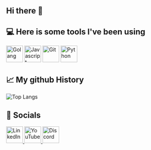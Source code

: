 ## Hi there 👋

## 💻 Here is some tools I've been using
<p align="left">
  <img src="https://cdn.jsdelivr.net/gh/devicons/devicon@latest/icons/go/go-original.svg" alt="Golang" width="45" height="45">
  <img src="https://cdn.jsdelivr.net/gh/devicons/devicon@latest/icons/javascript/javascript-original.svg" alt="Javascript" width="45" height="45">
  <img src="https://cdn.jsdelivr.net/gh/devicons/devicon@latest/icons/git/git-original.svg" alt="Git" width="45" height="45">
  <img src="https://cdn.jsdelivr.net/gh/devicons/devicon@latest/icons/python/python-original.svg" alt="Python" width="45" height="45">
</p>

## 📈 My github History
![Top Langs](https://github-readme-stats.vercel.app/api/top-langs/?username=Mioduu&layout=compact)

## 💬 Socials
<p align="left">
  <a href="https://www.linkedin.com/in/maciej-polak2/" target="_blank">
    <img src="https://cdn.jsdelivr.net/gh/devicons/devicon/icons/linkedin/linkedin-original.svg" alt="LinkedIn" width="45" height="45"/>
  </a>
  <a href="https://www.youtube.com/@miodu1570" target="_blank">
    <img src="https://cdn.jsdelivr.net/npm/simple-icons@v8/icons/youtube.svg" alt="YouTube" width="45" height="45"/>
  </a>
  <a href="https://discord.com/users/402904875350097930" target="_blank">
    <img src="https://cdn.jsdelivr.net/npm/simple-icons@v8/icons/discord.svg" alt="Discord" width="45" height="45"/>
  </a>
</p>
